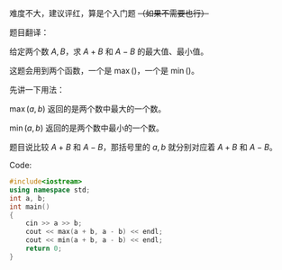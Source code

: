难度不大，建议评红，算是个入门题 ~~（如果不需要也行）~~

题目翻译：

给定两个数 $A,B$，求 $A+B$ 和 $A-B$ 的最大值、最小值。

这题会用到两个函数，一个是 $\max()$，一个是 $\min()$。

先讲一下用法：

$\max(a,b)$ 返回的是两个数中最大的一个数。

$\min(a,b)$ 返回的是两个数中最小的一个数。

题目说比较 $A+B$ 和 $A-B$，那括号里的 $a,b$ 就分别对应着 $A+B$ 和 $A-B$。

Code:

```cpp
#include<iostream>
using namespace std;
int a, b;
int main()
{
    cin >> a >> b;
    cout << max(a + b, a - b) << endl;
    cout << min(a + b, a - b) << endl;
    return 0;
}
```